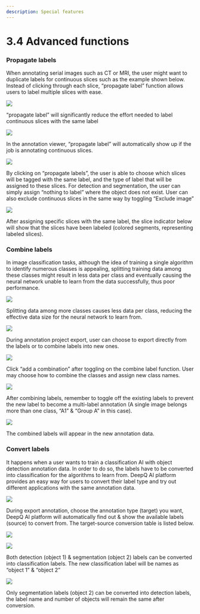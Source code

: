 ```yaml
---
description: Special features
---
```


# 3.4 Advanced functions

### **Propagate labels**

When annotating serial images such as CT or MRI, the user might want to duplicate labels for continuous slices such as the example shown below. Instead of clicking through each slice, “propagate label” function allows users to label multiple slices with ease.

![](<../.gitbook/assets/image (142).png>)

“propagate label” will significantly reduce the effort needed to label continuous slices with the same label

![](<../.gitbook/assets/image (145).png>)

In the annotation viewer, “propagate label” will automatically show up if the job is annotating continuous slices.

![](../.gitbook/assets/image-208.png)

By clicking on “propagate labels”, the user is able to choose which slices will be tagged with the same label, and the type of label that will be assigned to these slices. For detection and segmentation, the user can simply assign “nothing to label” where the object does not exist. User can also exclude continuous slices in the same way by toggling “Exclude image”

![](<../.gitbook/assets/image (147).png>)

After assigning specific slices with the same label, the slice indicator below will show that the slices have been labeled (colored segments, representing labeled slices).

### Combine labels

In image classification tasks, although the idea of training a single algorithm to identify numerous classes is appealing, splitting training data among these classes might result in less data per class and eventually causing the neural network unable to learn from the data successfully, thus poor performance.

![](<../.gitbook/assets/image (148).png>)

Splitting data among more classes causes less data per class, reducing the effective data size for the neural network to learn from.

![](<../.gitbook/assets/image (150).png>)

During annotation project export, user can choose to export directly from the labels or to combine labels into new ones.

![](<../.gitbook/assets/image (151).png>)

Click “add a combination” after toggling on the combine label function. User may choose how to combine the classes and assign new class names.

![](<../.gitbook/assets/image (153).png>)

After combining labels, remember to toggle off the existing labels to prevent the new label to become a multi-label annotation (A single image belongs more than one class, “A1” & “Group A” in this case).

![](<../.gitbook/assets/image (154).png>)

The combined labels will appear in the new annotation data.

### **Convert labels**

It happens when a user wants to train a classification AI with object detection annotation data. In order to do so, the labels have to be converted into classification for the algorithms to learn from. DeepQ AI platform provides an easy way for users to convert their label type and try out different applications with the same annotation data.

![](<../.gitbook/assets/image (155).png>)

During export annotation, choose the annotation type (target) you want, DeepQ AI platform will automatically find out & show the available labels (source) to convert from. The target-source conversion table is listed below.

![](<../.gitbook/assets/image (156).png>)

![](<../.gitbook/assets/image (157).png>)

Both detection (object 1) & segmentation (object 2) labels can be converted into classification labels. The new classification label will be names as “object 1” & “object 2”

![](<../.gitbook/assets/image (158).png>)

Only segmentation labels (object 2) can be converted into detection labels, the label name and number of objects will remain the same after conversion.
